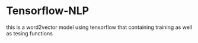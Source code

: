 # Tensorflow-NLP
this is a word2vector model using tensorflow that containing training as well as tesing functions
